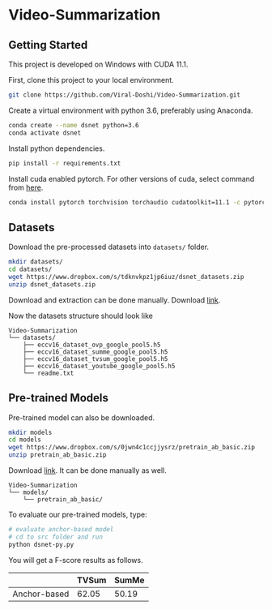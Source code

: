 # Video-Summarization
## Getting Started

This project is developed on Windows with CUDA 11.1.

First, clone this project to your local environment.

```sh
git clone https://github.com/Viral-Doshi/Video-Summarization.git
```

Create a virtual environment with python 3.6, preferably using Anaconda.

```sh
conda create --name dsnet python=3.6
conda activate dsnet
```

Install python dependencies.

```sh
pip install -r requirements.txt
```


Install cuda enabled pytorch.
For other versions of cuda, select command from [here](https://pytorch.org/).

```sh
conda install pytorch torchvision torchaudio cudatoolkit=11.1 -c pytorch -c conda-forge
```

## Datasets

Download the pre-processed datasets into `datasets/` folder.

```sh
mkdir datasets/
cd datasets/
wget https://www.dropbox.com/s/tdknvkpz1jp6iuz/dsnet_datasets.zip
unzip dsnet_datasets.zip
```
Download and extraction can be done manually.
Download [link](https://www.dropbox.com/s/tdknvkpz1jp6iuz/dsnet_datasets.zip).


Now the datasets structure should look like

```
Video-Summarization
└── datasets/
    ├── eccv16_dataset_ovp_google_pool5.h5
    ├── eccv16_dataset_summe_google_pool5.h5
    ├── eccv16_dataset_tvsum_google_pool5.h5
    ├── eccv16_dataset_youtube_google_pool5.h5
    └── readme.txt
```

## Pre-trained Models

Pre-trained model can also be downloaded.

```sh
mkdir models
cd models
wget https://www.dropbox.com/s/0jwn4c1ccjjysrz/pretrain_ab_basic.zip
unzip pretrain_ab_basic.zip
```
Download [link](https://www.dropbox.com/s/0jwn4c1ccjjysrz/pretrain_ab_basic.zip).
It can be done manually as well.

```
Video-Summarization
└── models/
    └── pretrain_ab_basic/
```

To evaluate our pre-trained models, type:

```sh
# evaluate anchor-based model
# cd to src folder and run
python dsnet-py.py
```

You will get a F-score results as follows.

|              | TVSum | SumMe |
| ------------ | ----- | ----- |
| Anchor-based | 62.05 | 50.19 |

